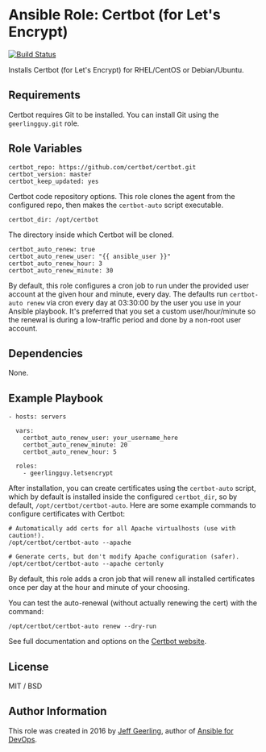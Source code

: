# Ansible Role: Certbot (for Let's Encrypt)

[![Build Status](https://travis-ci.org/geerlingguy/ansible-role-certbot.svg?branch=master)](https://travis-ci.org/geerlingguy/ansible-role-certbot)

Installs Certbot (for Let's Encrypt) for RHEL/CentOS or Debian/Ubuntu.

## Requirements

Certbot requires Git to be installed. You can install Git using the `geerlingguy.git` role.

## Role Variables

    certbot_repo: https://github.com/certbot/certbot.git
    certbot_version: master
    certbot_keep_updated: yes

Certbot code repository options. This role clones the agent from the configured repo, then makes the `certbot-auto` script executable.

    certbot_dir: /opt/certbot

The directory inside which Certbot will be cloned.

    certbot_auto_renew: true
    certbot_auto_renew_user: "{{ ansible_user }}"
    certbot_auto_renew_hour: 3
    certbot_auto_renew_minute: 30

By default, this role configures a cron job to run under the provided user account at the given hour and minute, every day. The defaults run `certbot-auto renew` via cron every day at 03:30:00 by the user you use in your Ansible playbook. It's preferred that you set a custom user/hour/minute so the renewal is during a low-traffic period and done by a non-root user account.

## Dependencies

None.

## Example Playbook

    - hosts: servers
    
      vars:
        certbot_auto_renew_user: your_username_here
        certbot_auto_renew_minute: 20
        certbot_auto_renew_hour: 5
    
      roles:
        - geerlingguy.letsencrypt

After installation, you can create certificates using the `certbot-auto` script, which by default is installed inside the configured `certbot_dir`, so by default, `/opt/certbot/certbot-auto`. Here are some example commands to configure certificates with Certbot:

    # Automatically add certs for all Apache virtualhosts (use with caution!).
    /opt/certbot/certbot-auto --apache
    
    # Generate certs, but don't modify Apache configuration (safer).
    /opt/certbot/certbot-auto --apache certonly

By default, this role adds a cron job that will renew all installed certificates once per day at the hour and minute of your choosing.

You can test the auto-renewal (without actually renewing the cert) with the command:

    /opt/certbot/certbot-auto renew --dry-run

See full documentation and options on the [Certbot website](https://certbot.eff.org/).

## License

MIT / BSD

## Author Information

This role was created in 2016 by [Jeff Geerling](http://www.jeffgeerling.com/), author of [Ansible for DevOps](https://www.ansiblefordevops.com/).
